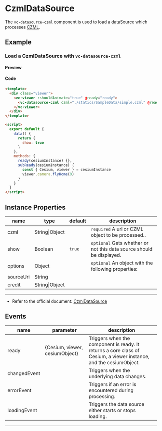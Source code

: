 # CzmlDataSource

The `vc-datasource-czml` component is used to load a dataSource which processes [CZML](https://github.com/AnalyticalGraphicsInc/czml-writer/wiki/CZML-Guide).

## Example

### Load a CzmlDataSource with `vc-datasource-czml`

#### Preview

<doc-preview>
  <template>
    <div class="viewer">
      <vc-viewer :shouldAnimate="true" @ready="ready">
        <vc-datasource-czml czml="./statics/SampleData/simple.czml" @ready="subReady" :show="show"></vc-datasource-czml>
      </vc-viewer>
    </div>
  </template>

  <script>
    export default {
      data() {
        return {
          show: true
        }
      },
      methods: {
        ready(cesiumInstance) {},
        subReady(cesiumInstance) {
          const { Cesium, viewer } = cesiumInstance
          viewer.camera.flyHome(0)
        }
      }
    }
  </script>
</doc-preview>

#### Code

```html
<template>
  <div class="viewer">
    <vc-viewer :shouldAnimate="true" @ready="ready">
      <vc-datasource-czml czml="./statics/SampleData/simple.czml" @ready="subReady" :show="show"></vc-datasource-czml>
    </vc-viewer>
  </div>
</template>

<script>
  export default {
    data() {
      return {
        show: true
      }
    },
    methods: {
      ready(cesiumInstance) {},
      subReady(cesiumInstance) {
        const { Cesium, viewer } = cesiumInstance
        viewer.camera.flyHome(0)
      }
    }
  }
</script>
```

## Instance Properties

| name      | type           | default | description                                                          |
| --------- | -------------- | ------- | -------------------------------------------------------------------- |
| czml      | String\|Object |         | `required` A url or CZML object to be processed..                    |
| show      | Boolean        | `true`  | `optional` Gets whether or not this data source should be displayed. |
| options   | Object         |         | `optional` An object with the following properties:                  |
| sourceUri | String         |         |                                                                      |
| credit    | String\|Object |         |                                                                      |

---

- Refer to the official document: [CzmlDataSource](https://cesium.com/docs/cesiumjs-ref-doc/CzmlDataSource.html)

## Events

| name         | parameter                      | description                                                                                                       |
| ------------ | ------------------------------ | ----------------------------------------------------------------------------------------------------------------- |
| ready        | {Cesium, viewer, cesiumObject} | Triggers when the component is ready. It returns a core class of Cesium, a viewer instance, and the cesiumObject. |
| changedEvent |                                | Triggers when the underlying data changes.                                                                        |
| errorEvent   |                                | Triggers if an error is encountered during processing.                                                            |
| loadingEvent |                                | Triggers the data source either starts or stops loading.                                                          |

---
